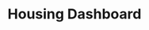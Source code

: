 ---
title: Housing Dashboard
tags: 
 - Dashboard
 - Housing
description: Information about the Housing Dashboard in Voyajer.
---